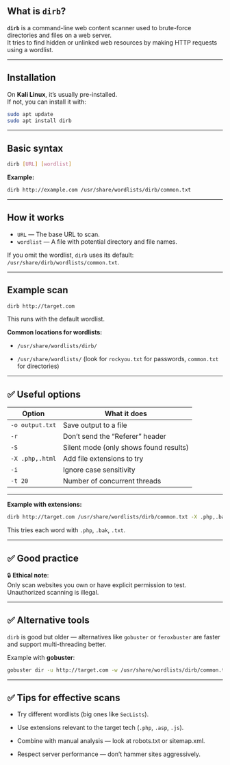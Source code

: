 ## What is `dirb`?

**`dirb`** is a command-line web content scanner used to brute-force directories and files on a web server.  
It tries to find hidden or unlinked web resources by making HTTP requests using a wordlist.

---

## Installation

On **Kali Linux**, it’s usually pre-installed.  
If not, you can install it with:

```bash
sudo apt update
sudo apt install dirb
```

---

## Basic syntax

```bash
dirb [URL] [wordlist]
```

**Example:**

```bash
dirb http://example.com /usr/share/wordlists/dirb/common.txt
```

---

## How it works

- `URL` — The base URL to scan.
- `wordlist` — A file with potential directory and file names.

If you omit the wordlist, `dirb` uses its default: `/usr/share/dirb/wordlists/common.txt`.

---

## Example scan

```bash
dirb http://target.com
```

This runs with the default wordlist.

**Common locations for wordlists:**

- `/usr/share/wordlists/dirb/`
    
- `/usr/share/wordlists/` (look for `rockyou.txt` for passwords, `common.txt` for directories)
    

---

## ✅ Useful options

|Option|What it does|
|---|---|
|`-o output.txt`|Save output to a file|
|`-r`|Don’t send the “Referer” header|
|`-S`|Silent mode (only shows found results)|
|`-X .php,.html`|Add file extensions to try|
|`-i`|Ignore case sensitivity|
|`-t 20`|Number of concurrent threads|

---

**Example with extensions:**

```bash
dirb http://target.com /usr/share/wordlists/dirb/common.txt -X .php,.bak,.txt
```

This tries each word with `.php`, `.bak`, `.txt`.

---

## ✅ Good practice

🔒 **Ethical note**:  
Only scan websites you own or have explicit permission to test. Unauthorized scanning is illegal.

---

## ✅ Alternative tools

`dirb` is good but older — alternatives like `gobuster` or `feroxbuster` are faster and support multi-threading better.

Example with **gobuster**:

```bash
gobuster dir -u http://target.com -w /usr/share/wordlists/dirb/common.txt
```

---

## ✅ Tips for effective scans

- Try different wordlists (big ones like `SecLists`).
    
- Use extensions relevant to the target tech (`.php`, `.asp`, `.js`).
    
- Combine with manual analysis — look at robots.txt or sitemap.xml.
    
- Respect server performance — don’t hammer sites aggressively.
